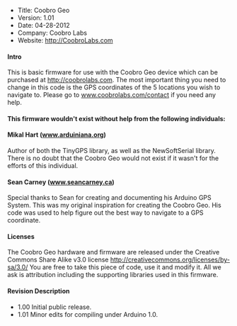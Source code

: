  - Title: Coobro Geo
 - Version: 1.01
 - Date: 04-28-2012
 - Company: Coobro Labs
 - Website: http://CoobroLabs.com

#### Intro
This is basic firmware for use with the Coobro Geo device which can be
purchased at http://coobrolabs.com.  The most important thing you need to
change in this code is the GPS coordinates of the 5 locations you wish
to navigate to.  Please go to www.coobrolabs.com/contact if you need
any help.

#### This firmware wouldn't exist without help from the following individuals:
#### Mikal Hart (www.arduiniana.org)
Author of both the TinyGPS library, as well as the NewSoftSerial library.
There is no doubt that the Coobro Geo would not exist if it wasn't for
the efforts of this individual.

#### Sean Carney (www.seancarney.ca)
Special thanks to Sean for creating and documenting his Arduino GPS System.
This was my original inspiration for creating the Coobro Geo.  His code was
used to help figure out the best way to navigate to a GPS coordinate.

#### Licenses
The Coobro Geo hardware and firmware are released under the 
Creative Commons Share Alike v3.0 license
http://creativecommons.org/licenses/by-sa/3.0/ 
You are free to take this piece of code, use it and modify it. 
All we ask is attribution including the supporting libraries used in this 
firmware. 

#### Revision  Description
- 1.00      Initial public release.
- 1.01      Minor edits for compiling under Arduino 1.0.